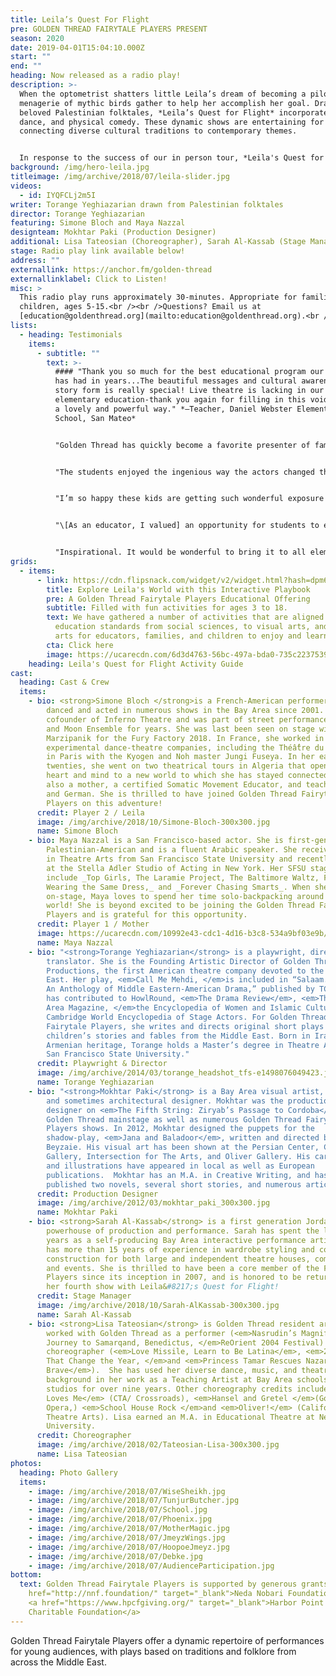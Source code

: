 ```yaml
---
title: Leila’s Quest For Flight
pre: GOLDEN THREAD FAIRYTALE PLAYERS PRESENT
season: 2020
date: 2019-04-01T15:04:10.000Z
start: ""
end: ""
heading: Now released as a radio play!
description: >-
  When the optometrist shatters little Leila’s dream of becoming a pilot, a
  menagerie of mythic birds gather to help her accomplish her goal. Drawn from
  beloved Palestinian folktales, *Leila’s Quest for Flight* incorporates music,
  dance, and physical comedy. These dynamic shows are entertaining for all ages,
  connecting diverse cultural traditions to contemporary themes.


  In response to the success of our in person tour, *Leila's Quest for Flight* will be released November 10th as a free radio play.  Bring this inspirational story home to share with loved ones in a new imaginative format just in time for the holidays. Our digital content is free to access and to share with friends, family, and community.
background: /img/hero-leila.jpg
titleimage: /img/archive/2018/07/leila-slider.jpg
videos:
  - id: IYQFCLj2m5I
writer: Torange Yeghiazarian drawn from Palestinian folktales
director: Torange Yeghiazarian
featuring: Simone Bloch and Maya Nazzal
designteam: Mokhtar Paki (Production Designer)
additional: Lisa Tateosian (Choreographer), Sarah Al-Kassab (Stage Manager)
stage: Radio play link available below!
address: ""
externallink: https://anchor.fm/golden-thread
externallinklabel: Click to Listen!
misc: >
  This radio play runs approximately 30-minutes. Appropriate for families and
  children, ages 5-15.<br /><br />Questions? Email us at
  [education@goldenthread.org](mailto:education@goldenthread.org).<br />
lists:
  - heading: Testimonials
    items:
      - subtitle: ""
        text: >-
          #### "Thank you so much for the best educational program our school
          has had in years...The beautiful messages and cultural awareness in
          story form is really special! Live theatre is lacking in our
          elementary education-thank you again for filling in this void in such
          a lovely and powerful way." *—Teacher, Daniel Webster Elementary
          School, San Mateo*


          "Golden Thread has quickly become a favorite presenter of family programs at San Francisco Public Library."  *—Family Engagement Services, San Francisco Public Library*


          "The students enjoyed the ingenious way the actors changed their parts. The kids went around mimicking the actors for days." *—Teacher, Hawes Elementary, Redwood City*


          "I’m so happy these kids are getting such wonderful exposure to Middle Eastern culture, and especially getting to hear the Palestinian voice. And to end it with one of my family’s favorite Fairuz songs was the cherry on top!" *—Parent, Berkwood Hedge School, Berkeley*


          "\[As an educator, I valued] an opportunity for students to experience art especially made by people of color and performers. *—Teacher, Cesar Chavez Elementary School, San Francisco*


          "Inspirational. It would be wonderful to bring it to all elementary schools." *—President, Berkeley PTA Council*
grids:
  - items:
      - link: https://cdn.flipsnack.com/widget/v2/widget.html?hash=dpm6if5tk5
        title: Explore Leila's World with this Interactive Playbook
        pre: A Golden Thread Fairytale Players Educational Offering
        subtitle: Filled with fun activities for ages 3 to 18.
        text: We have gathered a number of activities that are aligned with California
          education standards from social sciences, to visual arts, and language
          arts for educators, families, and children to enjoy and learn from.
        cta: Click here
        image: https://ucarecdn.com/6d3d4763-56bc-497a-bda0-735c22375395/
    heading: Leila's Quest for Flight Activity Guide
cast:
  heading: Cast & Crew
  items:
    - bio: <strong>Simone Bloch </strong>is a French-American performer, who has
        danced and acted in numerous shows in the Bay Area since 2001. She is a
        cofounder of Inferno Theatre and was part of street performances of Sun
        and Moon Ensemble for years. She was last been seen on stage with
        Marzipanik for the Fury Factory 2018. In France, she worked in various
        experimental dance-theatre companies, including the Théâ̂tre du Temps
        in Paris with the Kyogen and Noh master Jungi Fuseya. In her early
        twenties, she went on two theatrical tours in Algeria that opened her
        heart and mind to a new world to which she has stayed connected. She is
        also a mother, a certified Somatic Movement Educator, and teaches French
        and German. She is thrilled to have joined Golden Thread Fairytale
        Players on this adventure!
      credit: Player 2 / Leila
      image: /img/archive/2018/10/Simone-Bloch-300x300.jpg
      name: Simone Bloch
    - bio: Maya Nazzal is a San Francisco-based actor. She is first-generation
        Palestinian-American and is a fluent Arabic speaker. She received her BA
        in Theatre Arts from San Francisco State University and recently trained
        at the Stella Adler Studio of Acting in New York. Her SFSU stage credits
        include _Top Girls, The Laramie Project, The Baltimore Waltz, Five Women
        Wearing the Same Dress,_ and _Forever Chasing Smarts_. When she is not
        on-stage, Maya loves to spend her time solo-backpacking around the
        world! She is beyond excited to be joining the Golden Thread Fairytale
        Players and is grateful for this opportunity.
      credit: Player 1 / Mother
      image: https://ucarecdn.com/10992e43-cdc1-4d16-b3c8-534a9bf03e9b/-/crop/425x414/0,0/-/preview/
      name: Maya Nazzal
    - bio: "<strong>Torange Yeghiazarian</strong> is a playwright, director, and
        translator. She is the Founding Artistic Director of Golden Thread
        Productions, the first American theatre company devoted to the Middle
        East. Her play, <em>Call Me Mehdi, </em>is included in “Salaam. Peace:
        An Anthology of Middle Eastern-American Drama,” published by TCG.Torange
        has contributed to HowlRound, <em>The Drama Review</em>, <em>Theatre Bay
        Area Magazine, </em>the Encyclopedia of Women and Islamic Cultures, and
        Cambridge World Encyclopedia of Stage Actors. For Golden Thread
        Fairytale Players, she writes and directs original short plays based on
        children’s stories and fables from the Middle East. Born in Iran and of
        Armenian heritage, Torange holds a Master’s degree in Theatre Arts from
        San Francisco State University."
      credit: Playwright & Director
      image: /img/archive/2014/03/torange_headshot_tfs-e1498076049423.jpg
      name: Torange Yeghiazarian
    - bio: "<strong>Mokhtar Paki</strong> is a Bay Area visual artist, art teacher,
        and sometimes architectural designer. Mokhtar was the production
        designer on <em>The Fifth String: Ziryab’s Passage to Cordoba</em> on
        Golden Thread mainstage as well as numerous Golden Thread Fairytale
        Players shows. In 2012, Mokhtar designed the puppets for the
        shadow-play, <em>Jana and Baladoor</em>, written and directed by Bahram
        Beyzaie. His visual art has been shown at the Persian Center, Canessa
        Gallery, Intersection for The Arts, and Oliver Gallery. His caricatures
        and illustrations have appeared in local as well as European
        publications.  Mokhtar has an M.A. in Creative Writing, and has
        published two novels, several short stories, and numerous articles."
      credit: Production Designer
      image: /img/archive/2012/03/mokhtar_paki_300x300.jpg
      name: Mokhtar Paki
    - bio: <strong>Sarah Al-Kassab</strong> is a first generation Jordanian-American
        powerhouse of production and performance. Sarah has spent the last 12
        years as a self-producing Bay Area interactive performance artist. She
        has more than 15 years of experience in wardrobe styling and costume
        construction for both large and independent theatre houses, commercials,
        and events. She is thrilled to have been a core member of the Fairytale
        Players since its inception in 2007, and is honored to be returning for
        her fourth show with Leila&#8217;s Quest for Flight!
      credit: Stage Manager
      image: /img/archive/2018/10/Sarah-AlKassab-300x300.jpg
      name: Sarah Al-Kassab
    - bio: <strong>Lisa Tateosian</strong> is Golden Thread resident artist. She has
        worked with Golden Thread as a performer (<em>Nasrudin’s Magnificent
        Journey to Samarqand, Benedictus, </em>ReOrient 2004 Festival) and as a
        choreographer (<em>Love Missile, Learn to Be Latina</em>, <em>21 Days
        That Change the Year, </em>and <em>Princess Tamar Rescues Nazar the
        Brave</em>).  She has used her diverse dance, music, and theatre
        background in her work as a Teaching Artist at Bay Area schools and
        studios for over nine years. Other choreography credits include <em>She
        Loves Me</em> (CTA/ Crossroads), <em>Hansel and Gretel </em>(Golden Gate
        Opera,) <em>School House Rock </em>and <em>Oliver!</em> (California
        Theatre Arts). Lisa earned an M.A. in Educational Theatre at New York
        University.
      credit: Choreographer
      image: /img/archive/2018/02/Tateosian-Lisa-300x300.jpg
      name: Lisa Tateosian
photos:
  heading: Photo Gallery
  items:
    - image: /img/archive/2018/07/WiseSheikh.jpg
    - image: /img/archive/2018/07/TunjurButcher.jpg
    - image: /img/archive/2018/07/School.jpg
    - image: /img/archive/2018/07/Phoenix.jpg
    - image: /img/archive/2018/07/MotherMagic.jpg
    - image: /img/archive/2018/07/JmeyzWings.jpg
    - image: /img/archive/2018/07/HoopoeJmeyz.jpg
    - image: /img/archive/2018/07/Debke.jpg
    - image: /img/archive/2018/07/AudienceParticipation.jpg
bottom:
  text: Golden Thread Fairytale Players is supported by generous grants from <a
    href="http://nnf.foundation/" target="_blank">Neda Nobari Foundation</a> and
    <a href="https://www.hpcfgiving.org/" target="_blank">Harbor Point
    Charitable Foundation</a>
---
```

Golden Thread Fairytale Players offer a dynamic repertoire of performances for young audiences, with plays based on traditions and folklore from across the Middle East.
